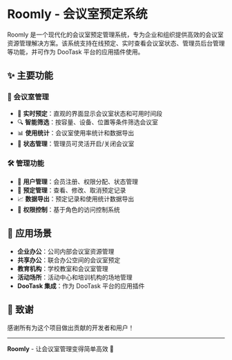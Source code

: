 # Roomly - 会议室预定系统

Roomly 是一个现代化的会议室预定管理系统，专为企业和组织提供高效的会议室资源管理解决方案。该系统支持在线预定、实时查看会议室状态、管理员后台管理等功能，并可作为 DooTask 平台的应用插件使用。

## ✨ 主要功能

### 🏢 会议室管理
- 📅 **实时预定**：直观的界面显示会议室状态和可用时间段
- 🔍 **智能筛选**：按容量、设备、位置等条件筛选会议室
- 📊 **使用统计**：会议室使用率统计和数据导出
- 🔧 **状态管理**：管理员可灵活开启/关闭会议室

### 🛠️ 管理功能
- 👤 **用户管理**：会员注册、权限分配、状态管理
- 📝 **预定管理**：查看、修改、取消预定记录
- 📈 **数据导出**：预定记录和使用统计数据导出
- 🔐 **权限控制**：基于角色的访问控制系统

## 🎯 应用场景

- **企业办公**：公司内部会议室资源管理
- **共享办公**：联合办公空间的会议室预定
- **教育机构**：学校教室和会议室管理
- **活动场所**：活动中心和培训机构的场地管理
- **DooTask 集成**：作为 DooTask 平台的应用插件

## 🙏 致谢

感谢所有为这个项目做出贡献的开发者和用户！

---

**Roomly** - 让会议室管理变得简单高效 🚀
